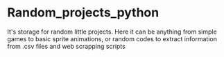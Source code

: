 # Random_projects_python

It's storage for random little projects. Here it can be anything from simple games to basic sprite animations,
or random codes to extract information from .csv files and web scrapping scripts
